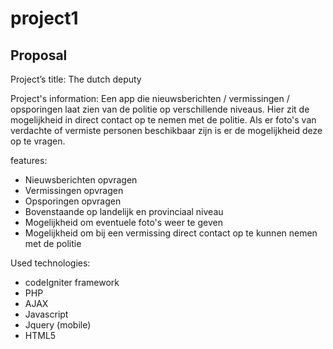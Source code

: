 project1
========

Proposal
--------
Project’s title:
The dutch deputy 

Project's information:
Een app die nieuwsberichten / vermissingen / opsporingen  laat zien van de politie op verschillende niveaus. 
Hier zit de mogelijkheid in direct contact op te nemen met de politie. 
Als er foto's van verdachte of vermiste personen beschikbaar zijn is er de mogelijkheid deze op te vragen.

features:
- Nieuwsberichten opvragen
- Vermissingen opvragen
- Opsporingen opvragen
- Bovenstaande op landelijk en provinciaal niveau
- Mogelijkheid om eventuele foto's weer te geven
- Mogelijkheid om bij een vermissing direct contact op te kunnen nemen met de politie

Used technologies:
- codeIgniter framework
- PHP
- AJAX
- Javascript
- Jquery (mobile)
- HTML5
